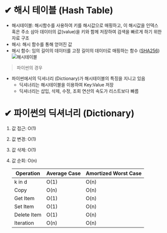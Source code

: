 # ✔ 해시 테이블 (Hash Table)

- 해시테이블: 해시함수를 사용하여 키를 해시값으로 매핑하고, 이 해시값을 인덱스 혹은 주소 삼아 데이터의 값(value)을 키와 함께 저장하여 검색을 빠르게 하기 위한 자료 구조
- 해시: 해시 함수를 통해 얻어진 값
- 해시 함수: 임의 길이의 데이터를 고정 길이의 데이터로 매핑하는 함수 ([SHA256](https://emn178.github.io/online-tools/sha256.html))
  ![해시테이블](https://images.velog.io/images/sunhwa508/post/f656386f-7460-4278-b549-2306d1fbaa98/image.png)

> 파이썬의 경우

- 파이썬에서의 딕셔너리 (Dictionary)가 해시테이블의 특징을 지니고 있음
  - 딕셔너리는 해시테이블을 이용하여 Key:Value 저장
  - 딕셔너리는 삽입, 삭제, 수정, 조회 연산의 속도가 리스트보다 빠름

# ✔ 파이썬의 딕셔너리 (Dictionary)

1. 값 접근: O(1)
2. 값 변경: O(1)
3. 값 삭제: O(1)
4. 값 순회: O(n)
   
   | Operation   | Average Case | Amortized Worst Case |
   | ----------- | ------------ | -------------------- |
   | k in d      | O(1)         | O(n)                 |
   | Copy        | O(n)         | O(n)                 |
   | Get Item    | O(1)         | O(n)                 |
   | Set Item    | O(1)         | O(n)                 |
   | Delete Item | O(1)         | O(n)                 |
   | Iteration   | O(n)         | O(n)                 |